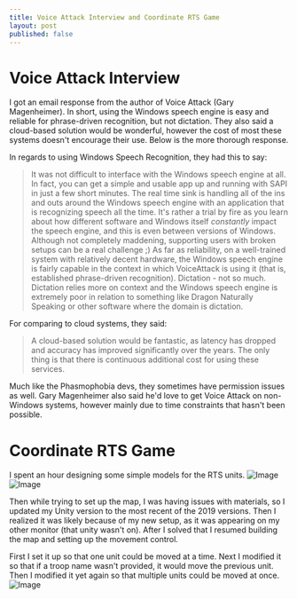 ```yaml
---
title: Voice Attack Interview and Coordinate RTS Game
layout: post
published: false
---
```

# Voice Attack Interview
I got an email response from the author of Voice Attack (Gary Magenheimer). In short, using the Windows speech engine is easy and reliable for phrase-driven recognition, but not dictation. They also said a cloud-based solution would be wonderful, however the cost of most these systems doesn't encourage their use. Below is the more thorough response.

In regards to using Windows Speech Recognition, they had this to say:

> It was not difficult to interface with the Windows speech engine at all. In fact, you can get a simple and usable app up and running with SAPI in just a few short minutes.  The real time sink is handling all of the ins and outs around the Windows speech engine with an application that is recognizing speech all the time.  It's rather a trial by fire as you learn about how different software and Windows itself *constantly* impact the speech engine, and this is even between versions of Windows.  Although not completely maddening, supporting users with broken setups can be a real challenge ;)  As far as reliability, on a well-trained system with relatively decent hardware, the Windows speech engine is fairly capable in the context in which VoiceAttack is using it (that is, established phrase-driven recognition).  Dictation - not so much.  Dictation relies more on context and the Windows speech engine is extremely poor in relation to something like Dragon Naturally Speaking or other software where the domain is dictation.

For comparing to cloud systems, they said:

> A cloud-based solution would be fantastic, as latency has dropped and accuracy has improved significantly over the years.  The only thing is that there is continuous additional cost for using these services.

Much like the Phasmophobia devs, they sometimes have permission issues as well. Gary Magenheimer also said he'd love to get Voice Attack on non-Windows systems, however mainly due to time constraints that hasn't been possible.

# Coordinate RTS Game
I spent an hour designing some simple models for the RTS units.
![Image](https://i.imgur.com/Ox73LGF.png)
![Image](https://i.imgur.com/0pY8YcC.png)

Then while trying to set up the map, I was having issues with materials, so I updated my Unity version to the most recent of the 2019 versions. Then I realized it was likely because of my new setup, as it was appearing on my other monitor (that unity wasn't on). After I solved that I resumed building the map and setting up the movement control.

First I set it up so that one unit could be moved at a time. Next I modified it so that if a troop name wasn't provided, it would move the previous unit. Then I modified it yet again so that multiple units could be moved at once.
![Image](https://i.imgur.com/WPpMgAq.gif)
